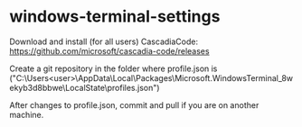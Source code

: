 # windows-terminal-settings

Download and install (for all users) CascadiaCode: https://github.com/microsoft/cascadia-code/releases

Create a git repository in the folder where profile.json is ("C:\Users\<user>\AppData\Local\Packages\Microsoft.WindowsTerminal_8wekyb3d8bbwe\LocalState\profiles.json")

After changes to profile.json, commit and pull if you are on another machine.
